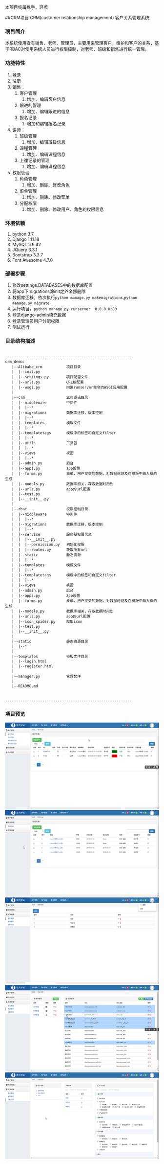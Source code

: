 本项目纯属练手，轻喷

##CRM项目
CRM(customer relationship management)   客户关系管理系统
### 项目简介
本系统使用者有销售、老师、管理员，主要用来管理客户，维护和客户的关系，基于RBAC对使用系统人员进行权限控制，对老师、班级和销售进行统一管理。
### 功能特性
1. 登录
2. 注册
3. 销售：
    1. 客户管理
        1. 增加、编辑客户信息
    2. 跟进的管理
        1. 增加、编辑跟进的信息
    3. 报名记录
        1. 增加和编辑报名记录
4. 讲师：
    1. 班级管理
        1. 增加、编辑班级信息
    2. 课程管理
        1. 增加、编辑课程信息
    3. 上课记录的管理
        1. 增加、编辑课程信息
5. 权限管理
    1. 角色管理
        1. 增加、删除、修改角色
    2. 菜单管理
        1. 增加、删除、修改菜单
    3. 分配权限
        1. 增加、删除、修改用户、角色的权限信息


### 环境依赖
1. python 3.7
1. Django 1.11.18
1. MySQL 5.6.42
1. JQuery 3.3.1
1. Bootstrap 3.3.7
1. Font Awesome 4.7.0

### 部署步骤
1. 修改settings.DATABASES中的数据库配置
2. 将app下migrations除init之外全部删除
3. 数据库迁移，依次执行`python manage.py makemigrations`,`python manage.py migrate`
4. 运行项目，`python manage.py runserver  0.0.0.0:80`
5. 登录django-admin填充数据
6. 登录管理员用户分配权限
7. 测试运行

### 目录结构描述
```text

----------------------------------------------------------
crm_demo:
   |--Alibaba_crm           项目目录             
   |  |--init.py     
   |  |--settings.py        项目配置文件     
   |  |--urls.py            URL根配置     
   |  |--wsgi.py            内置runserver命令的WSGI应用配置     
   |     
   |--crm                   业务逻辑目录                 
   |  |--middleware         中间件
   |  |  |--*
   |  |--migrations         数据库迁移，版本控制         
   |  |  |--*
   |  |--templates          模板文件
   |  |  |--*
   |  |--templatetags       模板中的标签和自定义filter
   |  |  |--*   
   |  |--utils              工具包
   |  |  |--*
   |  |--views              视图
   |  |  |--*
   |  |--admin.py           后台         
   |  |--apps.py            app设置
   |  |--forms.py           表单，用户提交的数据，对数据验证及在模板中输入框的生成
   |  |--models.py          数据库相关，存取数据时用到
   |  |--urls.py            app的url配置
   |  |--test.py            
   |  |--__init__.py
   | 
   |--rbac                  权限控制目录                 
   |  |--middleware         中间件
   |  |  |--*
   |  |--migrations         数据库迁移，版本控制         
   |  |  |--*
   |  |--service            服务器权限信息
   |  |  |--__init__.py     
   |  |  |--permission.py   初始化权限
   |  |  |--routes.py       获取所有url
   |  |--static             静态资源
   |  |  |--*
   |  |--templates          模板文件
   |  |  |--*
   |  |--templatetags       模板中的标签和自定义filter
   |  |  |--*   
   |  |--views              视图
   |  |--admin.py           后台         
   |  |--apps.py            app设置
   |  |--forms.py           表单，用户提交的数据，对数据验证及在模板中输入框的生成
   |  |--models.py          数据库相关，存取数据时用到
   |  |--urls.py            app的url配置
   |  |--icon_spider.py     爬取icon
   |  |--test.py            
   |  |--__init__.py
   | 
   |--static                静态资源目录    
   |  |--* 
   |
   |--templates             模板文件目录                 
   |  |--login.html
   |  |--register.html
   |
   |--manager.py            管理文件
   |
   |--README.md                 

   
----------------------------------------------------------

```

### 项目预览

![](./static/imgs/preview/CRM客户管理.png)
![](./static/imgs/preview/CRM班级管理.png)
![](./static/imgs/preview/CRM角色管理.png)
![](./static/imgs/preview/CRM菜单管理.png)
![](./static/imgs/preview/CRM分配权限.png)
